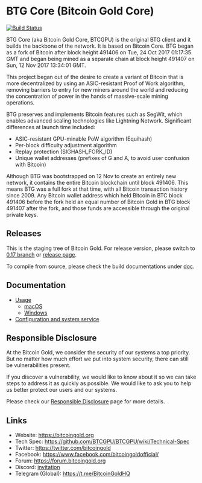 # BTG Core (Bitcoin Gold Core)

[![Build Status](https://travis-ci.org/BTCGPU/BTCGPU.svg?branch=master)](https://travis-ci.org/BTCGPU/BTCGPU)

BTG Core (aka Bitcoin Gold Core, BTCGPU) is the original BTG client and it builds the backbone of the network. It is based on Bitcoin Core. BTG began as a fork of Bitcoin after block height 491406 on Tue, 24 Oct 2017 01:17:35 GMT and began being mined as a separate chain at block height 491407 on Sun, 12 Nov 2017 13:34:01 GMT.

This project began out of the desire to create a variant of Bitcoin that is more decentralized by using an ASIC-resistant Proof of Work algorithm, removing barriers to entry for new miners around the world and reducing the concentration of power in the hands of massive-scale mining operations.

BTG preserves and implements Bitcoin features such as SegWit, which enables advanced scaling technologies like Lightning Network. Significant differences at launch time included:

- ASIC-resistant GPU-minable PoW algorithm (Equihash)
- Per-block difficulty adjustment algorithm
- Replay protection (SIGHASH_FORK_ID)
- Unique wallet addresses (prefixes of G and A, to avoid user confusion with Bitcoin)

Although BTG was bootstrapped on 12 Nov to create an entirely new network, it contains the entire Bitcoin blockchain until block 491406. This means BTG was a full fork at that time, with all Bitcoin transaction history since 2009. Any Bitcoin wallet address which held Bitcoin in BTC block 491406 before the fork held an equal number of Bitcoin Gold in BTG block 491407 after the fork, and those funds are accessible through the original private keys.

## Releases

This is the staging tree of Bitcoin Gold. For release version, please switch to [0.17 branch](https://github.com/BTCGPU/BTCGPU/tree/0.17) or [release page](https://github.com/BTCGPU/BTCGPU/releases).

To compile from source, please check the build documentations under [doc](https://github.com/BTCGPU/BTCGPU/tree/master/doc).

## Documentation

- [Usage](doc/README.md)
    - [macOS](doc/README_osx.md)
    - [Windows](doc/README_windows.txt)
- [Configuration and system service](doc/init.md)

## Responsible Disclosure

At the Bitcoin Gold, we consider the security of our systems a top priority. But no matter how much effort we put into system security, there can still be vulnerabilities present.

If you discover a vulnerability, we would like to know about it so we can take steps to address it as quickly as possible. We would like to ask you to help us better protect our users and our systems.

Please check our [Responsible Disclosure](https://github.com/BTCGPU/Developer-Portal/blob/master/responsible-disclosure.md) page for more details.

## Links

* Website: https://bitcoingold.org
* Tech Spec: https://github.com/BTCGPU/BTCGPU/wiki/Technical-Spec
* Twitter: https://twitter.com/bitcoingold
* Facebook: https://www.facebook.com/bitcoingoldofficial/
* Forum: https://forum.bitcoingold.org
* Discord: [invitation](https://discord.gg/HmVUU6S)
* Telegram (Global): https://t.me/BitcoinGoldHQ
